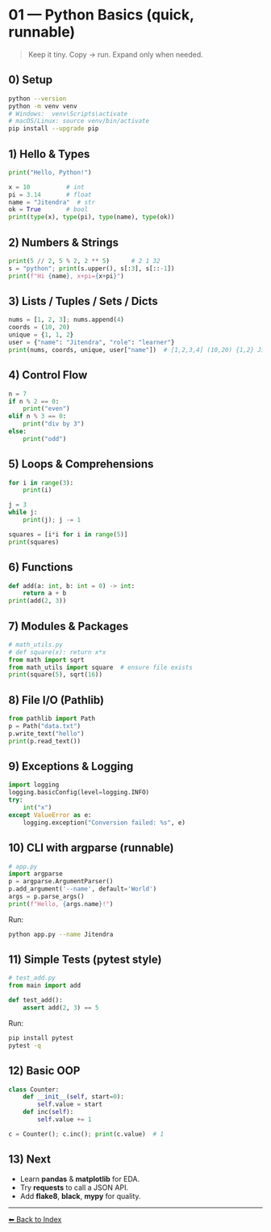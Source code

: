 
# 01 — Python Basics (quick, runnable)

> Keep it tiny. Copy → run. Expand only when needed.

## 0) Setup
```bash
python --version
python -m venv venv
# Windows:  venv\Scripts\activate
# macOS/Linux: source venv/bin/activate
pip install --upgrade pip
```

## 1) Hello & Types
```python
print("Hello, Python!")

x = 10          # int
pi = 3.14       # float
name = "Jitendra"  # str
ok = True       # bool
print(type(x), type(pi), type(name), type(ok))
```

## 2) Numbers & Strings
```python
print(5 // 2, 5 % 2, 2 ** 5)      # 2 1 32
s = "python"; print(s.upper(), s[:3], s[::-1])
print(f"Hi {name}, x+pi={x+pi}")
```

## 3) Lists / Tuples / Sets / Dicts
```python
nums = [1, 2, 3]; nums.append(4)
coords = (10, 20)
unique = {1, 1, 2}
user = {"name": "Jitendra", "role": "learner"}
print(nums, coords, unique, user["name"])  # [1,2,3,4] (10,20) {1,2} Jitendra
```

## 4) Control Flow
```python
n = 7
if n % 2 == 0:
    print("even")
elif n % 3 == 0:
    print("div by 3")
else:
    print("odd")
```

## 5) Loops & Comprehensions
```python
for i in range(3):
    print(i)

j = 3
while j:
    print(j); j -= 1

squares = [i*i for i in range(5)]
print(squares)
```

## 6) Functions
```python
def add(a: int, b: int = 0) -> int:
    return a + b
print(add(2, 3))
```

## 7) Modules & Packages
```python
# math_utils.py
# def square(x): return x*x
from math import sqrt
from math_utils import square  # ensure file exists
print(square(5), sqrt(16))
```

## 8) File I/O (Pathlib)
```python
from pathlib import Path
p = Path("data.txt")
p.write_text("hello")
print(p.read_text())
```

## 9) Exceptions & Logging
```python
import logging
logging.basicConfig(level=logging.INFO)
try:
    int("x")
except ValueError as e:
    logging.exception("Conversion failed: %s", e)
```

## 10) CLI with argparse (runnable)
```python
# app.py
import argparse
p = argparse.ArgumentParser()
p.add_argument('--name', default='World')
args = p.parse_args()
print(f"Hello, {args.name}!")
```
Run:
```bash
python app.py --name Jitendra
```

## 11) Simple Tests (pytest style)
```python
# test_add.py
from main import add

def test_add():
    assert add(2, 3) == 5
```
Run:
```bash
pip install pytest
pytest -q
```

## 12) Basic OOP
```python
class Counter:
    def __init__(self, start=0):
        self.value = start
    def inc(self):
        self.value += 1

c = Counter(); c.inc(); print(c.value)  # 1
```

## 13) Next
- Learn **pandas** & **matplotlib** for EDA.
- Try **requests** to call a JSON API.
- Add **flake8**, **black**, **mypy** for quality.

---
[⬅ Back to Index](README.md)

